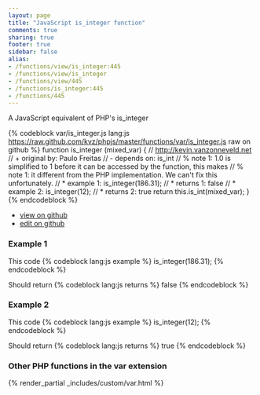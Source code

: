 ```yaml
---
layout: page
title: "JavaScript is_integer function"
comments: true
sharing: true
footer: true
sidebar: false
alias:
- /functions/view/is_integer:445
- /functions/view/is_integer
- /functions/view/445
- /functions/is_integer:445
- /functions/445
---
```

<!-- Generated by Rakefile:build -->
A JavaScript equivalent of PHP's is_integer

{% codeblock var/is_integer.js lang:js https://raw.github.com/kvz/phpjs/master/functions/var/is_integer.js raw on github %}
function is_integer (mixed_var) {
  // http://kevin.vanzonneveld.net
  // +   original by: Paulo Freitas
  //  -   depends on: is_int
  // %        note 1: 1.0 is simplified to 1 before it can be accessed by the function, this makes
  // %        note 1: it different from the PHP implementation. We can't fix this unfortunately.
  // *     example 1: is_integer(186.31);
  // *     returns 1: false
  // *     example 2: is_integer(12);
  // *     returns 2: true
  return this.is_int(mixed_var);
}
{% endcodeblock %}

 - [view on github](https://github.com/kvz/phpjs/blob/master/functions/var/is_integer.js)
 - [edit on github](https://github.com/kvz/phpjs/edit/master/functions/var/is_integer.js)

### Example 1
This code
{% codeblock lang:js example %}
is_integer(186.31);
{% endcodeblock %}

Should return
{% codeblock lang:js returns %}
false
{% endcodeblock %}

### Example 2
This code
{% codeblock lang:js example %}
is_integer(12);
{% endcodeblock %}

Should return
{% codeblock lang:js returns %}
true
{% endcodeblock %}


### Other PHP functions in the var extension
{% render_partial _includes/custom/var.html %}
